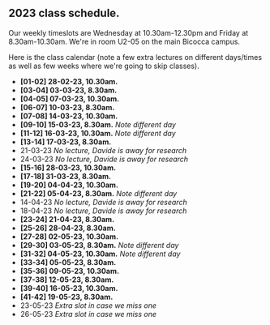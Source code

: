 ## 2023 class schedule.

Our weekly timeslots are Wednesday at 10.30am-12.30pm and Friday at 8.30am-10.30am. We're in room U2-05 on the main Bicocca campus.

Here is the class calendar (note a few extra lectures on different days/times as well as few weeks where we're going to skip classes).

 - **[01-02] 28-02-23, 10.30am.**
 - **[03-04] 03-03-23, 8.30am.**
 - **[04-05] 07-03-23, 10.30am.**
 - **[06-07] 10-03-23, 8.30am.**
 - **[07-08] 14-03-23, 10.30am.**
 - **[09-10] 15-03-23, 8.30am.** *Note different day*
 - **[11-12] 16-03-23, 10.30am.** *Note different day*
 - **[13-14] 17-03-23, 8.30am.**
 - 21-03-23 *No lecture, Davide is away for research*
 - 24-03-23 *No lecture, Davide is away for research*
 - **[15-16] 28-03-23, 10.30am.**
 - **[17-18] 31-03-23, 8.30am.**
 - **[19-20] 04-04-23, 10.30am.**
 - **[21-22] 05-04-23, 8.30am.** *Note different day*
 - 14-04-23 *No lecture, Davide is away for research*
 - 18-04-23 *No lecture, Davide is away for research*
 - **[23-24] 21-04-23, 8.30am.**
 - **[25-26] 28-04-23, 8.30am.**
 - **[27-28] 02-05-23, 10.30am.**
 - **[29-30] 03-05-23, 8.30am.** *Note different day*
 - **[31-32] 04-05-23, 10.30am.** *Note different day*
 - **[33-34] 05-05-23, 8.30am.**
 - **[35-36] 09-05-23, 10.30am.**
 - **[37-38] 12-05-23, 8.30am.**
 - **[39-40] 16-05-23, 10.30am.**
 - **[41-42] 19-05-23, 8.30am.**
 - 23-05-23 *Extra slot in case we miss one*
 - 26-05-23 *Extra slot in case we miss one*
